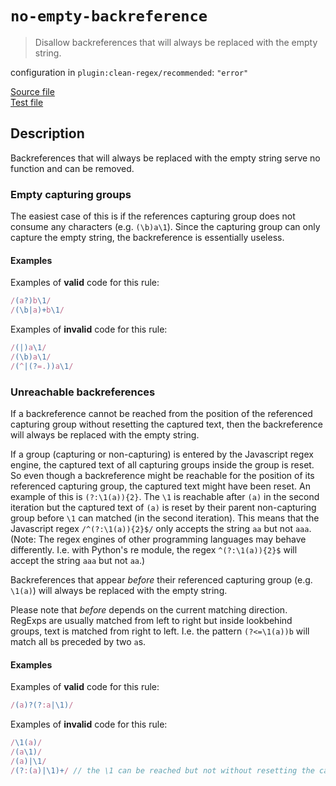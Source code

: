 # `no-empty-backreference`

> Disallow backreferences that will always be replaced with the empty string.

configuration in `plugin:clean-regex/recommended`: `"error"`

<!-- prettier-ignore -->
[Source file](https://github.com/RunDevelopment/eslint-plugin-clean-regex/blob/master/lib/rules/no-empty-backreference.js) <br> [Test file](https://github.com/RunDevelopment/eslint-plugin-clean-regex/blob/master/tests/lib/rules/no-empty-backreference.js)

## Description

Backreferences that will always be replaced with the empty string serve no
function and can be removed.

### Empty capturing groups

The easiest case of this is if the references capturing group does not consume
any characters (e.g. `(\b)a\1`). Since the capturing group can only capture the
empty string, the backreference is essentially useless.

#### Examples

Examples of **valid** code for this rule:

<!-- prettier-ignore -->
```js
/(a?)b\1/
/(\b|a)+b\1/
```

Examples of **invalid** code for this rule:

<!-- prettier-ignore -->
```js
/(|)a\1/
/(\b)a\1/
/(^|(?=.))a\1/
```

### Unreachable backreferences

If a backreference cannot be reached from the position of the referenced
capturing group without resetting the captured text, then the backreference will
always be replaced with the empty string.

If a group (capturing or non-capturing) is entered by the Javascript regex
engine, the captured text of all capturing groups inside the group is reset. So
even though a backreference might be reachable for the position of its
referenced capturing group, the captured text might have been reset. An example
of this is `(?:\1(a)){2}`. The `\1` is reachable after `(a)` in the second
iteration but the captured text of `(a)` is reset by their parent non-capturing
group before `\1` can matched (in the second iteration). This means that the
Javascript regex `/^(?:\1(a)){2}$/` only accepts the string `aa` but not `aaa`.
(Note: The regex engines of other programming languages may behave differently.
I.e. with Python's re module, the regex `^(?:\1(a)){2}$` will accept the string
`aaa` but not `aa`.)

Backreferences that appear _before_ their referenced capturing group (e.g.
`\1(a)`) will always be replaced with the empty string.

Please note that _before_ depends on the current matching direction. RegExps are
usually matched from left to right but inside lookbehind groups, text is matched
from right to left. I.e. the pattern `(?<=\1(a))b` will match all `b`s preceded
by two `a`s.

#### Examples

Examples of **valid** code for this rule:

<!-- prettier-ignore -->
```js
/(a)?(?:a|\1)/
```

Examples of **invalid** code for this rule:

<!-- prettier-ignore -->
```js
/\1(a)/
/(a\1)/
/(a)|\1/
/(?:(a)|\1)+/ // the \1 can be reached but not without resetting the captured text
```
